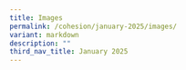 ```yaml
---
title: Images
permalink: /cohesion/january-2025/images/
variant: markdown
description: ""
third_nav_title: January 2025
---
```

